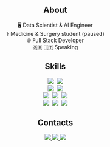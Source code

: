 <div >
  <h2 align="center">About</h2>
  <div align="center">
    <p>
      🖥️ Data Scientist & AI Engineer<br>
      ⚕️ Medicine & Surgery student (paused)<br>
      🌐 Full Stack Developer<br>
      🇬🇧 🇮🇹 Speaking   
    </p>
  </div>
  <div>
    <h2 align="center">Skills</h2>
    <div align="center">
      <img src="https://img.shields.io/badge/Python-2b5b83?style=for-the-badge&logo=python&logoColor=white">&nbsp;
      <img src="https://img.shields.io/badge/JavaScript-F7DF1E?style=for-the-badge&logo=javascript&logoColor=black">
    </div>
    <div align="center">
      <img src="https://img.shields.io/badge/SQLite-232F3E?style=for-the-badge&logo=sqlite&logoColor=white">&nbsp;
      <img src="https://img.shields.io/badge/MySQL-07405E?style=for-the-badge&logo=mysql&logoColor=white">
    </div>
    <div align="center">
      <img src="https://img.shields.io/badge/HTML5-E34F26?style=for-the-badge&logo=html5&logoColor=white">&nbsp;
      <img src="https://img.shields.io/badge/CSS3-1572B6?style=for-the-badge&logo=css3&logoColor=white">&nbsp;
      <img src="https://img.shields.io/badge/Markdown-000000?style=for-the-badge&logo=markdown&logoColor=white">
    </div>
    <div align="center">
      <img src="https://img.shields.io/badge/Linux-444444?style=for-the-badge&logo=linux&logoColor=white">&nbsp;
      <img src="https://img.shields.io/badge/MacOS-000?style=for-the-badge&logo=apple&logoColor=white">&nbsp;
      <img src="https://img.shields.io/badge/Windows-3D85C6?style=for-the-badge&logo=windows&logoColor=white">
    </div>
  </div>
  <div>
    <h2 align="center">Contacts</h2>
    <div align="center">
      <a href="https://t.me/https://t.me/voidpunk_glitch">
        <img src="https://img.shields.io/badge/Telegram-2CA5E0?style=for-the-badge&logo=telegram&logoColor=white">
      </a>
      <a href="https://voidpunk.github.io/">
        <img src="https://img.shields.io/badge/Website-3a3c40?style=for-the-badge&label=%F0%9F%8C%90">
      </a>
      <a href="mailto:voidpunk.glitch@gmail.com">
        <img src="https://img.shields.io/badge/Gmail-D14836?style=for-the-badge&logo=gmail&logoColor=white">
      </a>
    </div>
  </div>
</div>
